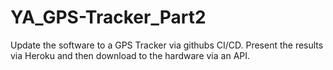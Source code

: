 # YA_GPS-Tracker_Part2
Update the software to a GPS Tracker via githubs CI/CD. Present the results via Heroku and then download to the hardware via an API.

